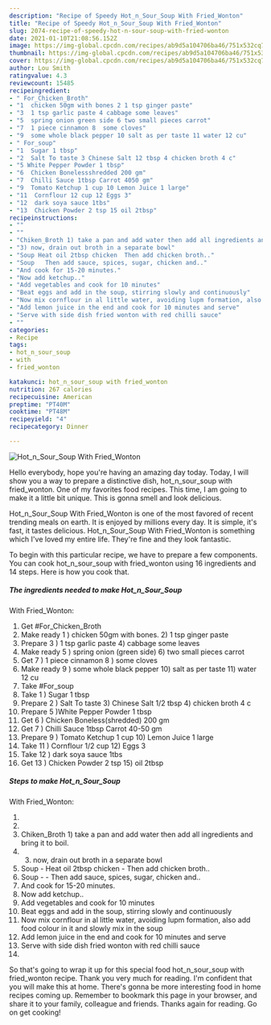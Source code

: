 ```yaml
---
description: "Recipe of Speedy Hot_n_Sour_Soup With Fried_Wonton"
title: "Recipe of Speedy Hot_n_Sour_Soup With Fried_Wonton"
slug: 2074-recipe-of-speedy-hot-n-sour-soup-with-fried-wonton
date: 2021-01-10T21:08:56.152Z
image: https://img-global.cpcdn.com/recipes/ab9d5a104706ba46/751x532cq70/hot_n_sour_soup-with-fried_wonton-recipe-main-photo.jpg
thumbnail: https://img-global.cpcdn.com/recipes/ab9d5a104706ba46/751x532cq70/hot_n_sour_soup-with-fried_wonton-recipe-main-photo.jpg
cover: https://img-global.cpcdn.com/recipes/ab9d5a104706ba46/751x532cq70/hot_n_sour_soup-with-fried_wonton-recipe-main-photo.jpg
author: Lou Smith
ratingvalue: 4.3
reviewcount: 15485
recipeingredient:
- " For_Chicken_Broth"
- "1  chicken 50gm with bones 2 1 tsp ginger paste"
- "3  1 tsp garlic paste 4 cabbage some leaves"
- "5  spring onion green side 6 two small pieces carrot"
- "7  1 piece cinnamon 8  some cloves"
- "9  some whole black pepper 10 salt as per taste 11 water 12 cu"
- " For_soup"
- "1  Sugar 1 tbsp"
- "2  Salt To taste 3 Chinese Salt 12 tbsp 4 chicken broth 4 c"
- "5 White Pepper Powder 1 tbsp"
- "6  Chicken Bonelessshredded 200 gm"
- "7  Chilli Sauce 1tbsp Carrot 4050 gm"
- "9  Tomato Ketchup 1 cup 10 Lemon Juice 1 large"
- "11  Cornflour 12 cup 12 Eggs 3"
- "12  dark soya sauce 1tbs"
- "13  Chicken Powder 2 tsp 15 oil 2tbsp"
recipeinstructions:
- ""
- ""
- "Chiken_Broth 1) take a pan and add water then add all ingredients and bring it to boil."
- "3) now, drain out broth in a separate bowl"
- "Soup Heat oil 2tbsp chicken  Then add chicken broth.."
- "Soup   Then add sauce, spices, sugar, chicken and.."
- "And cook for 15-20 minutes."
- "Now add ketchup.."
- "Add vegetables and cook for 10 minutes"
- "Beat eggs and add in the soup, stirring slowly and continuously"
- "Now mix cornflour in al little water, avoiding lupm formation, also add food colour in it and slowly mix in the soup"
- "Add lemon juice in the end and cook for 10 minutes and serve"
- "Serve with side dish fried wonton with red chilli sauce"
- ""
categories:
- Recipe
tags:
- hot_n_sour_soup
- with
- fried_wonton

katakunci: hot_n_sour_soup with fried_wonton 
nutrition: 267 calories
recipecuisine: American
preptime: "PT40M"
cooktime: "PT48M"
recipeyield: "4"
recipecategory: Dinner

---
```



![Hot_n_Sour_Soup
With Fried_Wonton](https://img-global.cpcdn.com/recipes/ab9d5a104706ba46/751x532cq70/hot_n_sour_soup-with-fried_wonton-recipe-main-photo.jpg)

Hello everybody, hope you're having an amazing day today. Today, I will show you a way to prepare a distinctive dish, hot_n_sour_soup
with fried_wonton. One of my favorites food recipes. This time, I am going to make it a little bit unique. This is gonna smell and look delicious.



Hot_n_Sour_Soup
With Fried_Wonton is one of the most favored of recent trending meals on earth. It is enjoyed by millions every day. It is simple, it's fast, it tastes delicious. Hot_n_Sour_Soup
With Fried_Wonton is something which I've loved my entire life. They're fine and they look fantastic.


To begin with this particular recipe, we have to prepare a few components. You can cook hot_n_sour_soup
with fried_wonton using 16 ingredients and 14 steps. Here is how you cook that.

<!--inarticleads1-->

##### The ingredients needed to make Hot_n_Sour_Soup
With Fried_Wonton:

1. Get  #For_Chicken_Broth
1. Make ready 1 ) chicken 50gm with bones. 2) 1 tsp ginger paste
1. Prepare 3 ) 1 tsp garlic paste 4) cabbage some leaves
1. Make ready 5 ) spring onion (green side) 6) two small pieces carrot
1. Get 7 ) 1 piece cinnamon 8 ) some cloves
1. Make ready 9 ) some whole black pepper 10) salt as per taste 11) water 12 cu
1. Take  #For_soup
1. Take 1 ) Sugar 1 tbsp
1. Prepare 2 ) Salt To taste 3) Chinese Salt 1/2 tbsp 4) chicken broth 4 c
1. Prepare 5 )White Pepper Powder 1 tbsp
1. Get 6 ) Chicken Boneless(shredded) 200 gm
1. Get 7 ) Chilli Sauce 1tbsp Carrot 40-50 gm
1. Prepare 9 ) Tomato Ketchup 1 cup 10) Lemon Juice 1 large
1. Take 11 ) Cornflour 1/2 cup 12) Eggs 3
1. Take 12 ) dark soya sauce 1tbs
1. Get 13 ) Chicken Powder 2 tsp 15) oil 2tbsp




<!--inarticleads2-->

##### Steps to make Hot_n_Sour_Soup
With Fried_Wonton:

1. 
1. 
1. Chiken_Broth 1) take a pan and add water then add all ingredients and bring it to boil.
1. 3) now, drain out broth in a separate bowl
1. Soup - Heat oil 2tbsp chicken -  Then add chicken broth..
1. Soup -  -  Then add sauce, spices, sugar, chicken and..
1. And cook for 15-20 minutes.
1. Now add ketchup..
1. Add vegetables and cook for 10 minutes
1. Beat eggs and add in the soup, stirring slowly and continuously
1. Now mix cornflour in al little water, avoiding lupm formation, also add food colour in it and slowly mix in the soup
1. Add lemon juice in the end and cook for 10 minutes and serve
1. Serve with side dish fried wonton with red chilli sauce
1. 




So that's going to wrap it up for this special food hot_n_sour_soup
with fried_wonton recipe. Thank you very much for reading. I'm confident that you will make this at home. There's gonna be more interesting food in home recipes coming up. Remember to bookmark this page in your browser, and share it to your family, colleague and friends. Thanks again for reading. Go on get cooking!
